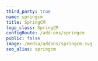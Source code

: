 ```yaml
---
third_party: true
name: springcm
title: SpringCM
logo_class: SpringCM
configRoute: /add-ons/springcm
public: false
image: /media/addons/springcm.svg
seo_alias: springcm
---
```

